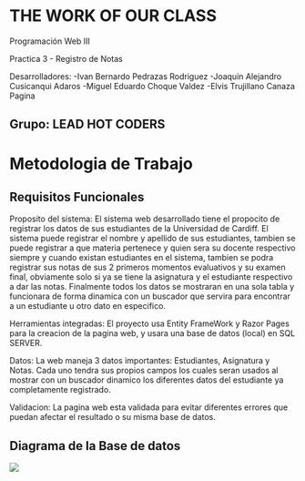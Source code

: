 <h1>THE WORK OF OUR CLASS</h1>
<p>Programación Web III</p>
<p>Practica 3 - Registro de Notas</p>
Desarrolladores: 
  -Ivan Bernardo Pedrazas Rodriguez
  -Joaquin Alejandro Cusicanqui Adaros
  -Miguel Eduardo Choque Valdez
  -Elvis Trujillano Canaza
Pagina
<h2>Grupo: LEAD HOT CODERS</h2>
<h1>Metodologia de Trabajo</h1>
<h2>Requisitos Funcionales</h2>

Proposito del sistema: El sistema web desarrollado tiene el propocito de registrar los datos de sus estudiantes de la Universidad de Cardiff. El sistema puede registrar el nombre y apellido de sus estudiantes, tambien se puede registrar a que materia pertenece y quien sera su docente respectivo siempre y cuando existan estudiantes en el sistema, tambien se podra registrar sus notas de sus 2 primeros momentos evaluativos y su examen final, obviamente solo si ya se tiene la asignatura y el estudiante respectivo a dar las notas.
Finalmente todos los datos se mostraran en una sola tabla y funcionara de forma dinamica con un buscador que servira para encontrar a un estudiante u otro dato en especifico.

Herramientas integradas: El proyecto usa Entity FrameWork y Razor Pages para la creacion de la pagina web, y usara una base de datos (local) en SQL SERVER.

Datos: La web maneja 3 datos importantes: Estudiantes, Asignatura y Notas. Cada uno tendra sus propios campos los cuales seran usados al mostrar con un buscador dinamico los diferentes datos del estudiante ya completamente registrado.

Validacion: La pagina web esta validada para evitar diferentes errores que puedan afectar el resultado o su misma base de datos.

<h2>Diagrama de la Base de datos</h2>
<img src="https://media.discordapp.net/attachments/938285632030118009/1152431247860187156/base.png?width=923&height=587">

